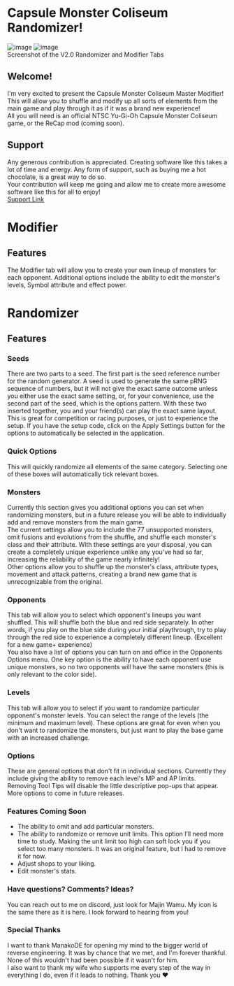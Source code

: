<head>
  <meta name="google-site-verification" content="X-u9Qg-xMe2PJkH6oRDz_F99fM84QnPjwQxiPrLJ6cM" />
</head>

# Capsule Monster Coliseum Randomizer!  
![image](https://github.com/user-attachments/assets/287c56ac-d172-4894-8810-ee2431f9dbec) 
![image](https://github.com/user-attachments/assets/689069ed-a181-4607-8262-ab322a7eed7c)  
Screenshot of the V2.0 Randomizer and Modifier Tabs    

## Welcome!
I'm very excited to present the Capsule Monster Coliseum Master Modifier! This will allow you to shuffle and modify up all sorts of elements from the main game and play through it as if it was a brand new experience!  
All you will need is an official NTSC Yu-Gi-Oh Capsule Monster Coliseum game, or the ReCap mod (coming soon).

## Support
Any generous contribution is appreciated. Creating software like this takes a lot of time and energy. Any form of support, such as buying me a hot chocolate, is a great way to do so.  
Your contribution will keep me going and allow me to create more awesome software like this for all to enjoy!  
[Support Link](https://buymeacoffee.com/majinwamu)

# Modifier  
## Features  
The Modifier tab will allow you to create your own lineup of monsters for each opponent. Additional options include the ability to edit the monster's levels, Symbol attribute and effect power.  

# Randomizer
## Features
### Seeds
There are two parts to a seed. The first part is the seed reference number for the random generator. A seed is used to generate the same pRNG sequence of numbers, but it will not give the exact same outcome unless you either use the exact same setting, or, for your convenience, use the second part of the seed, which is the options pattern. With these two inserted together, you and your friend(s) can play the exact same layout. This is great for competition or racing purposes, or just to experience the setup. If you have the setup code, click on the Apply Settings button for the options to automatically be selected in the application.

### Quick Options
This will quickly randomize all elements of the same category. Selecting one of these boxes will automatically tick relevant boxes.

### Monsters
Currently this section gives you additional options you can set when randomizing monsters, but in a future release you will be able to individually add and remove monsters from the main game.  
The current settings allow you to include the 77 unsupported monsters, omit fusions and evolutions from the shuffle, and shuffle each monster's class and their attribute. With these settings are your disposal, you can create a completely unique experience unlike any you've had so far, increasing the reliability of the game nearly infinitely!  
Other options allow you to shuffle up the monster's class, attribute types, movement and attack patterns, creating a brand new game that is unrecognizable from the original.

### Opponents
This tab will allow you to select which opponent's lineups you want shuffled. This will shuffle both the blue and red side separately. In other words, if you play on the blue side during your initial playthrough, try to play through the red side to experience a completely different lineup. (Excellent for a new game+ experience)  
You also have a list of options you can turn on and office in the Opponents Options menu. One key option is the ability to have each opponent use unique monsters, so no two opponents will have the same monsters (this is only relevant to the color side).

### Levels
This tab will allow you to select if you want to randomize particular opponent's monster levels. You can select the range of the levels (the minimum and maximum level). These options are great for even when you don't want to randomize the monsters, but just want to play the base game with an increased challenge.

### Options
These are general options that don't fit in individual sections. Currently they include giving the ability to remove each level's MP and AP limits.   
Removing Tool Tips will disable the little descriptive pop-ups that appear.  
More options to come in future releases.

### Features Coming Soon
* The ability to omit and add particular monsters.
* The ability to randomize or remove unit limits. This option I’ll need more time to study. Making the unit limit too high can soft lock you if you select too many monsters. It was an original feature, but I had to remove it for now.
* Adjust shops to your liking.
* Edit monster's stats.

### Have questions? Comments? Ideas?
You can reach out to me on discord, just look for Majin Wamu. My icon is the same there as it is here. I look forward to hearing from you!

### Special Thanks
I want to thank ManakoDE for opening my mind to the bigger world of reverse engineering. It was by chance that we met, and I'm forever thankful. None of this wouldn't had been possible if it wasn't for him.  
I also want to thank my wife who supports me every step of the way in everything I do, even if it leads to nothing. Thank you ♥
